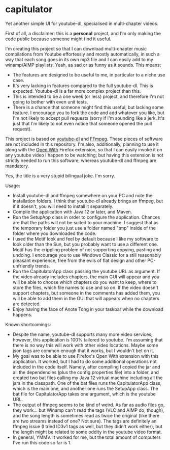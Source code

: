 # capitulator
Yet another simple UI for youtube-dl, specialised in multi-chapter videos.

First of all, a disclaimer: this is a **personal** project, and I'm only making the code public because someone might find it useful.

I'm creating this project so that I can download multi-chapter music compilations from Youtube effortessly and mostly automatically, in such a way that each song goes in its own mp3 file and I can easily add to my winamp/AIMP playlists. Yeah, as sad or as funny as it sounds. This means:

- The features are designed to be useful to me, in particular to a niche use case.
- It's very lacking in features compared to the full youtube-dl. This is expected. Youtube-dl is a far more complex project than this.
- This is intended to be a one week (or less) project, and therefore I'm not going to bother with even unit tests.
- There is a chance that someone might find this useful, but lacking some feature. I encourage you to fork the code and add whatever you like, but I'm not likely to accept pull requests (sorry if I'm sounding like a jerk. It's just that I'm likely to not even notice that someone opened the pull request).

This project is based on [youtube-dl](https://github.com/ytdl-org/youtube-dl) and [FFmpeg](https://ffmpeg.org/). These pieces of software are not included in this repository. I'm also, additionally, planning to use it along with the [Open With](https://addons.mozilla.org/en-US/firefox/addon/open-with/) Firefox extension, so that I can easily invoke it on any youtube video I happen to be watching; but having this extension is not strictly needed to run this software, whereas youtube-dl and ffmpeg are mandatory.

Yes, the title is a very stupid bilingual joke. I'm sorry.

Usage:
- Install youtube-dl and ffmpeg somewhere on your PC and note the installation folders. I think that youtube-dl already brings an ffmpeg, but if it doesn't, you will need to install it separately.
- Compile the application with Java 12 or later, and Maven.
- Run the SetupApp class in order to configure the application. Chances are that the paths will not be suited to your machine. I suggest that as the temporary folder you just use a folder named "tmp" inside of the folder where you downloaded the code.
- I used the Motif look and feel by default because I like my software to look older than the Sun, but you probably want to use a different one. Motif has the crippling problem of not supporting copying, pasting and undoing. I encourage you to use Windows Classic for a still reasonably pleasant experience, free from the evils of flat design and other PC-unfriendly trends.
- Run the CapitulatorApp class passing the youtube URL as argument. If the video already includes chapters, the main GUI will appear and you will be able to choose which chapters do you want to keep, where to store the files, which file names to use and so on. If the video doesn't support chapters, but someone in the comments has added them, you will be able to add them in the GUI that will appears when no chapters are detected.
- Enjoy having the face of Anote Tong in your taskbar while the download happens.

Known shortcomings:
- Despite the name, youtube-dl supports many more video services; however, this application is 100% tailored to youtube. I'm assuming that there is no way this will work with other video locations. Maybe some json tags are common enough that it works, but I wouldn't bet on it.
- My goal was to be able to use Firefox's Open With extension with this application. It worked, but I had to do some additional operations not included in the code itself. Namely, after compiling I copied the jar and all the dependencies (plus the config.properties file) into a folder, and created two bat files calling my Java 12 virtual machine including all the jars in the classpath. One of the bat files runs the CapitulatorApp class, which is the main one, and another one runs the SetupApp class. The bat file for CapitulatorApp takes one argument, which is the youtube URL.
- The output of ffmpeg seems to be kind of weird. As far as audio files go, they work... but Winamp can't read the tags (VLC and AIMP do, though), and the song length is sometimes read as twice the original (like there are two streams instead of one? Not sure). The tags are definitely an ffmpeg issue (I tried ID3v1 tags as well, but they didn't work either), but the length might be related to some oddity in the youtube video format.
- In general, YMMV. It worked for me, but the total amount of computers I've run this code so far is 1.